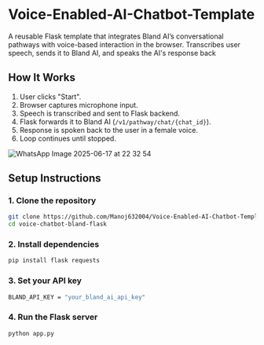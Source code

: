 # Voice-Enabled-AI-Chatbot-Template
A reusable Flask template that integrates Bland AI’s conversational pathways with voice-based interaction in the browser. Transcribes user speech, sends it to Bland AI, and speaks the AI's response back

## How It Works

1. User clicks "Start".
2. Browser captures microphone input.
3. Speech is transcribed and sent to Flask backend.
4. Flask forwards it to Bland AI (`/v1/pathway/chat/{chat_id}`).
5. Response is spoken back to the user in a female voice.
6. Loop continues until stopped.

![WhatsApp Image 2025-06-17 at 22 32 54](https://github.com/user-attachments/assets/5f3353eb-0743-4fbb-8b85-8d491fb79f9b)


## Setup Instructions

### 1. Clone the repository

```bash
git clone https://github.com/Manoj632004/Voice-Enabled-AI-Chatbot-Template
cd voice-chatbot-bland-flask
```

### 2. Install dependencies
```bash
pip install flask requests
```
### 3. Set your API key
```bash
BLAND_API_KEY = "your_bland_ai_api_key"
```

### 4. Run the Flask server
```bash
python app.py
```

